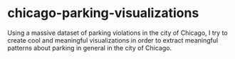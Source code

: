# chicago-parking-visualizations

Using a massive dataset of parking violations in the city of Chicago, I try to create cool and meaningful visualizations in order to extract meaningful patterns about parking in general in the city of Chicago.
